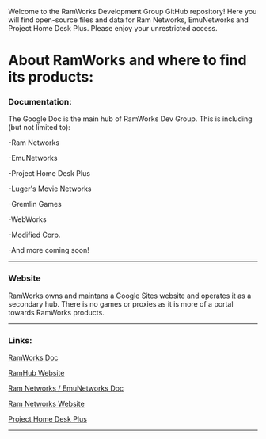 Welcome to the RamWorks Development Group GitHub repository! Here you will find open-source files and data for Ram Networks, EmuNetworks and Project Home Desk Plus. Please enjoy your unrestricted access.

<h1> About RamWorks and where to find its products:</h1>
<h3> Documentation:</h3>
The Google Doc is the main hub of RamWorks Dev Group. This is including (but not limited to): 


-Ram Networks

-EmuNetworks

-Project Home Desk Plus

-Luger's Movie Networks

-Gremlin Games

-WebWorks

-Modified Corp.

-And more coming soon!

<hr>
<h3> Website</h3>
RamWorks owns and maintans a Google Sites website and operates it as a secondary hub. There is no games or proxies as it is more of a portal towards RamWorks products.
<hr>
<h3> Links:</h3>

[RamWorks Doc](https://docs.google.com/document/d/11y5BUPsL6HhWeMI74lUrmz3LuhJDmK3_WaO8f6s-pWE/edit?usp=sharing)

[RamHub Website](https://sites.google.com/rockfordschools.org/ramhub-v1/home)

[Ram Networks / EmuNetworks Doc](https://docs.google.com/document/d/1ydL4e9SgtG7uq7abeRMiPnsGAM8oE_gsmIJvrykst_Y/edit)

[Ram Networks Website](https://sites.google.com/rockfordschools.org/ramnet/home)

[Project Home Desk Plus](https://sites.google.com/view/home-desk/home?authuser=0)
<hr>
